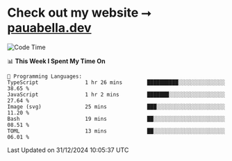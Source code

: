 # Check out my website ⭢ [pauabella.dev](https://pauabella.dev)

<!--START_SECTION:waka-->
![Code Time](http://img.shields.io/badge/Code%20Time-3%2C993%20hrs%2035%20mins-blue)

📊 **This Week I Spent My Time On** 

```text
💬 Programming Languages: 
TypeScript               1 hr 26 mins        ██████████░░░░░░░░░░░░░░░   38.65 % 
JavaScript               1 hr 2 mins         ███████░░░░░░░░░░░░░░░░░░   27.64 % 
Image (svg)              25 mins             ███░░░░░░░░░░░░░░░░░░░░░░   11.20 % 
Bash                     19 mins             ██░░░░░░░░░░░░░░░░░░░░░░░   08.51 % 
TOML                     13 mins             ██░░░░░░░░░░░░░░░░░░░░░░░   06.01 % 
```


 Last Updated on 31/12/2024 10:05:37 UTC
<!--END_SECTION:waka-->
